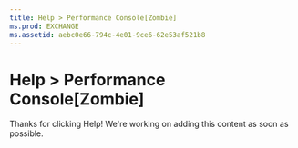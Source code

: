 ```yaml
---
title: Help > Performance Console[Zombie]
ms.prod: EXCHANGE
ms.assetid: aebc0e66-794c-4e01-9ce6-62e53af521b8
---
```



# Help > Performance Console[Zombie]

Thanks for clicking Help! We're working on adding this content as soon as possible.
  
    
    


